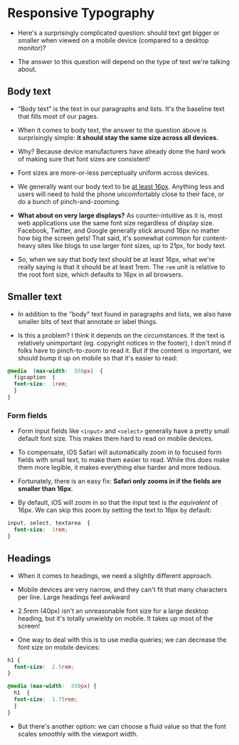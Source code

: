 # Responsive Typography

- Here's a surprisingly complicated question: should text get bigger or smaller when viewed on a mobile device (compared to a desktop monitor)?

- The answer to this question will depend on the type of text we're talking about.

## Body text

- “Body text” is the text in our paragraphs and lists. It's the baseline text that fills most of our pages.

- When it comes to body text, the answer to the question above is surprisingly simple:  **it should stay the same size across all devices.**

- Why? Because device manufacturers have already done the hard work of making sure that font sizes are consistent!
- Font sizes are more-or-less perceptually uniform across devices.

- We generally want our body text to be  [at least 16px](https://www.smashingmagazine.com/2011/10/16-pixels-body-copy-anything-less-costly-mistake/). Anything less and users will need to hold the phone uncomfortably close to their face, or do a bunch of pinch-and-zooming.

- **What about on very large displays?** As counter-intuitive as it is, most web applications use the same font size regardless of display size. Facebook, Twitter, and Google generally stick around 16px no matter how big the screen gets! That said, it's somewhat common for content-heavy sites like blogs to use larger font sizes, up to 21px, for body text.

- So, when we say that body text should be at least 16px, what we're really saying is that it should be at least 1rem. The `rem` unit is relative to the root font size, which defaults to 16px in all browsers.

## Smaller text

- In addition to the "body" text found in paragraphs and lists, we also have smaller bits of text that annotate or label things.

- Is this a problem? I think it depends on the circumstances. If the text is relatively unimportant (eg. copyright notices in the footer), I don't mind if folks have to pinch-to-zoom to read it. But if the content is important, we should bump it up on mobile so that it's easier to read:

```css
@media  (max-width:  550px)  {
  figcaption  {
  font-size:  1rem;
  }
}
```
### Form fields

- Form input fields like  `<input>`  and  `<select>`  generally have a pretty small default font size. This makes them hard to read on mobile devices.

- To compensate, iOS Safari will automatically zoom in to focused form fields with small text, to make them easier to read. While this does make them more legible, it makes everything else harder and more tedious.

- Fortunately, there is an easy fix:  **Safari only zooms in if the fields are smaller than 16px**.

- By default, iOS will zoom in so that the input text is  _the equivalent_  of 16px. We can skip this zoom by setting the text to 16px by default:
```css
input, select, textarea  {
  font-size:  1rem;
}
```

## Headings

- When it comes to headings, we need a slightly different approach.

- Mobile devices are very narrow, and they can't fit that many characters per line. Large headings feel awkward

- 2.5rem (40px) isn't an unreasonable font size for a large desktop heading, but it's totally unwieldy on mobile. It takes up most of the screen!

- One way to deal with this is to use media queries; we can decrease the font size on mobile devices:
```css
h1 {
  font-size:  2.5rem;
}

@media (max-width:  550px) {
  h1  {
  font-size:  1.75rem;
  }
}
```
- But there's another option: we can choose a fluid value so that the font scales smoothly with the viewport width.